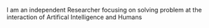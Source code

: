 
I am an independent Researcher focusing on solving problem at the interaction of Artifical Intelligence and Humans
